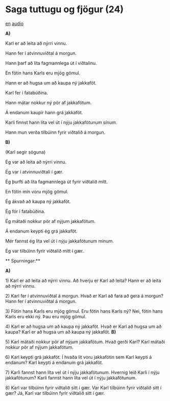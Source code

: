 # Saga tuttugu og fjögur (24)

[en](../en/story_24.md)
[audio](../audio/story_24.mp3)

**A)**

Karl er að leita að nýrri vinnu.

Hann fer í atvinnuviðtal á morgun.

Hann þarf að líta fagmannlega út í viðtalinu.

En fötin hans Karls eru mjög gömul.

Hann er að hugsa um að kaupa ný jakkaföt.

Karl fer í fatabúðina.

Hann mátar nokkur ný pör af jakkafötum.

Á endanum kaupir hann grá jakkaföt.

Karli finnst hann líta vel út í nýju jakkafötunum sínum.

Hann mun verða tilbúinn fyrir viðtalið á morgun.

**B)**

(Karl segir söguna)

Ég var að leita að nýrri vinnu.

Ég var í atvinnuviðtali í gær.

Ég þurfti að líta fagmannlega út fyrir viðtalið mitt.

En fötin mín voru mjög gömul.

Ég ákvað að kaupa ný jakkaföt.

Ég fór í fatabúðina.

Ég mátaði nokkur pör af nýjum jakkafötum.

Á endanum keypti ég grá jakkaföt.

Mér fannst ég líta vel út í nýju jakkafötunum mínum.

Ég var tilbúinn fyrir viðtalið mitt í gær.

**
Spurningar:**

**A)**

1\) Karl er að leita að nýrri vinnu. Að hverju er Karl að leita? Hann er
að leita að nýrri vinnu.

2\) Karl fer í atvinnuviðtal á morgun. Hvað er Karl að fara að gera á
morgun? Hann fer í atvinnuviðtal á morgun.

3\) Fötin hans Karls eru mjög gömul. Eru fötin hans Karls ný? Nei, fötin
hans Karls eru ekki ný. Þau eru mjög gömul.

4\) Karl er að hugsa um að kaupa ný jakkaföt. Hvað er Karl að hugsa um
að kaupa? Karl er að hugsa um að kaupa ný jakkaföt.
**B)**

5\) Karl mátaði nokkur pör af nýjum jakkafötum. Hvað gerði Karl? Karl
mátaði nokkur pör af nýjum jakkafötum.

6\) Karl keypti grá jakkaföt. Í hvaða lit voru jakkafötin sem Karl
keypti á endanum? Karl keypti á endanum grá jakkaföt.

7\) Karli fannst hann líta vel út í nýju jakkafötunum. Hvernig leið
Karli í nýju jakkafötunum? Karli fannst hann líta vel út í nýju
jakkafötunum.

8\) Karl var tilbúinn fyrir viðtalið sitt í gær. Var Karl tilbúinn fyrir
viðtalið sitt í gær? Já, Karl var tilbúinn fyrir viðtalið sitt í gær.
